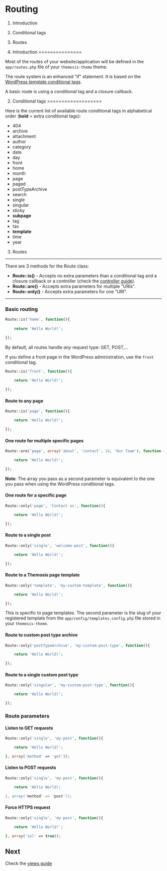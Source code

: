 Routing
=======

1. Introduction
2. Conditional tags
3. Routes

1. Introduction
===============

Most of the routes of your website/application will be defined in the `app/routes.php` file of your `themosis-theme` theme.

The route system is an enhanced "if" statement. It is based on the [WordPress template conditional tags](https://codex.wordpress.org/Conditional_Tags).

A basic route is using a conditional tag and a closure callback.

2. Conditional tags
===================

Here is the current list of available route conditional tags in alphabetical order (**bold** = extra conditional tags):

* 404
* archive
* attachment
* author
* category
* date
* day
* front
* home
* month
* page
* paged
* postTypeArchive
* search
* single
* singular
* sticky
* **subpage**
* tag
* tax
* **template**
* time
* year

3. Routes
---------

There are 3 methods for the Route class:

* **Route::is()** - Accepts no extra parameters than a conditional tag and a closure callback or a controller (check the [controller guide](https://github.com/themosis/documentation/blob/master/controllers.md)).
* **Route::are()** - Accepts extra parameters for multiple "URIs".
* **Route::only()** - Accepts extra parameters for one "URI".

***

### Basic routing
```php
Route::is('home', function(){
	
	return 'Hello World!';

});
```

By default, all routes handle _any_ request type: GET, POST,...

If you define a front page in the WordPress administration, use the `front` conditional tag.

```php
Route::is('front', function(){
	
	return 'Hello World!';

});
```

#### Route to any page
```php
Route::is('page', function(){

	return 'Hello World!';

});
```

#### One route for multiple specific pages
```php
Route::are('page', array('about', 'contact', 24, 'Our Team'), function(){

	return 'Hello World!';

});
```

**Note**: The array you pass as a second parameter is equivalent to the one you pass when using the WordPress conditional tags.

#### One route for a specific page
```php
Route::only('page', 'Contact us', function(){

	return 'Hello World!';

});
```

#### Route to a single post
```php
Route::only('single', 'welcome-post', function(){

	return 'Hello World!';

});
```

#### Route to a Themosis page template
```php
Route::only('template', 'my-custom-template', function(){

	return 'Hello World!';

});
```

This is specific to page templates. The second parameter is the slug of your registered template from the `app/config/templates.config.php` file stored in your `themosis-theme`.

#### Route to custom post type archive
```php
Route::only('postTypeArchive', 'my-custom-post-type', function(){

	return 'Hello World!';

});
```

#### Route to a single custom post type
```php
Route::only('singular', 'my-custom-post-type', function(){

	return 'Hello World!';

});
```

### Route parameters

#### Listen to GET requests
```php
Route::only('single', 'my-post', function(){

	return 'Hello World!';

}, array('method' => 'get'));
```

#### Listen to POST requests
```php
Route::only('single', 'my-post', function(){

	return 'Hello World!;

}, array('method' => 'post'));
```

#### Force HTTPS request
```php
Route::only('single', 'my-post', function(){

	return 'Hello World!';

}, array('ssl' => true));
```
Next
----
Check the [views guide](https://github.com/themosis/documentation/blob/master/views.md)